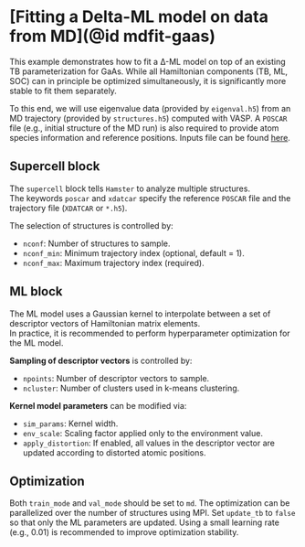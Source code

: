 # [Fitting a Delta-ML model on data from MD](@id mdfit-gaas)

This example demonstrates how to fit a Δ-ML model on top of an existing TB parameterization for GaAs. While all Hamiltonian components (TB, ML, SOC) can in principle be optimized simultaneously, it is significantly more stable to fit them separately.

To this end, we will use eigenvalue data (provided by `eigenval.h5`) from an MD trajectory (provided by `structures.h5`) computed with VASP. A `POSCAR` file (e.g., initial structure of the MD run) is also required to provide atom species information and reference positions. Inputs file can be found [here](https://github.com/TheoFEM-TUM/Hamster.jl/tree/main/examples/gaas_ml_fit).

## Supercell block

The `supercell` block tells `Hamster` to analyze multiple structures.  
The keywords `poscar` and `xdatcar` specify the reference `POSCAR` file and the trajectory file (`XDATCAR` or `*.h5`).  

The selection of structures is controlled by:  
- `nconf`: Number of structures to sample.  
- `nconf_min`: Minimum trajectory index (optional, default = 1).  
- `nconf_max`: Maximum trajectory index (required).

## ML block

The ML model uses a Gaussian kernel to interpolate between a set of descriptor vectors of Hamiltonian matrix elements.  
In practice, it is recommended to perform hyperparameter optimization for the ML model.  

**Sampling of descriptor vectors** is controlled by:  
- `npoints`: Number of descriptor vectors to sample.  
- `ncluster`: Number of clusters used in k-means clustering.  

**Kernel model parameters** can be modified via:  
- `sim_params`: Kernel width.  
- `env_scale`: Scaling factor applied only to the environment value.  
- `apply_distortion`: If enabled, all values in the descriptor vector are updated according to distorted atomic positions.

## Optimization

Both `train_mode` and `val_mode` should be set to `md`. The optimization can be parallelized over the number of structures using MPI. Set `update_tb` to `false` so that only the ML parameters are updated. Using a small learning rate (e.g., 0.01) is recommended to improve optimization stability.